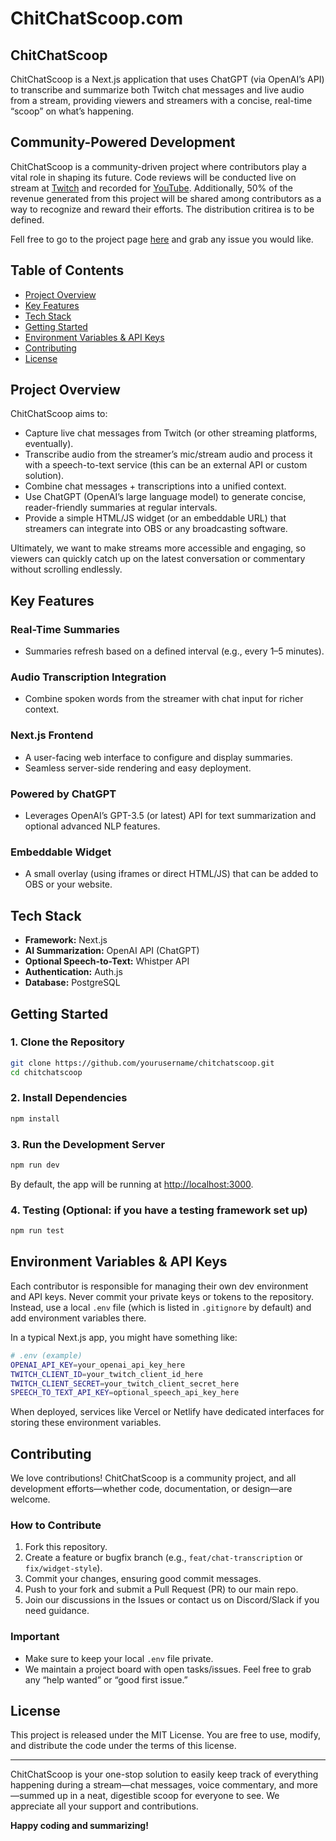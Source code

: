 # ChitChatScoop.com

## ChitChatScoop
ChitChatScoop is a Next.js application that uses ChatGPT (via OpenAI’s API) to transcribe and summarize both Twitch chat messages and live audio from a stream, providing viewers and streamers with a concise, real-time “scoop” on what’s happening.

## Community-Powered Development
ChitChatScoop is a community-driven project where contributors play a vital role in shaping its future. Code reviews will be conducted live on stream at [Twitch](https://www.twitch.tv/andresrub10) and recorded for [YouTube](https://www.youtube.com/@andresrub10). Additionally, 50% of the revenue generated from this project will be shared among contributors as a way to recognize and reward their efforts. The distribution critirea is to be defined. 

Fell free to go to the project page [here](https://github.com/users/andresrub10/projects/1) and grab any issue you would like.

## Table of Contents
- [Project Overview](#project-overview)
- [Key Features](#key-features)
- [Tech Stack](#tech-stack)
- [Getting Started](#getting-started)
- [Environment Variables & API Keys](#environment-variables--api-keys)
- [Contributing](#contributing)
- [License](#license)

## Project Overview
ChitChatScoop aims to:

- Capture live chat messages from Twitch (or other streaming platforms, eventually).
- Transcribe audio from the streamer’s mic/stream audio and process it with a speech-to-text service (this can be an external API or custom solution).
- Combine chat messages + transcriptions into a unified context.
- Use ChatGPT (OpenAI’s large language model) to generate concise, reader-friendly summaries at regular intervals.
- Provide a simple HTML/JS widget (or an embeddable URL) that streamers can integrate into OBS or any broadcasting software.

Ultimately, we want to make streams more accessible and engaging, so viewers can quickly catch up on the latest conversation or commentary without scrolling endlessly.

## Key Features
### Real-Time Summaries
- Summaries refresh based on a defined interval (e.g., every 1–5 minutes).

### Audio Transcription Integration
- Combine spoken words from the streamer with chat input for richer context.

### Next.js Frontend
- A user-facing web interface to configure and display summaries.
- Seamless server-side rendering and easy deployment.

### Powered by ChatGPT
- Leverages OpenAI’s GPT-3.5 (or latest) API for text summarization and optional advanced NLP features.

### Embeddable Widget
- A small overlay (using iframes or direct HTML/JS) that can be added to OBS or your website.

## Tech Stack
- **Framework:** Next.js
- **AI Summarization:** OpenAI API (ChatGPT)
- **Optional Speech-to-Text:** Whistper API 
- **Authentication:** Auth.js
- **Database:** PostgreSQL

## Getting Started
### 1. Clone the Repository
```bash
git clone https://github.com/yourusername/chitchatscoop.git
cd chitchatscoop
```

### 2. Install Dependencies
```bash
npm install
```

### 3. Run the Development Server
```bash
npm run dev
```
By default, the app will be running at [http://localhost:3000](http://localhost:3000).

### 4. Testing (Optional: if you have a testing framework set up)
```bash
npm run test
```

## Environment Variables & API Keys
Each contributor is responsible for managing their own dev environment and API keys. Never commit your private keys or tokens to the repository. Instead, use a local `.env` file (which is listed in `.gitignore` by default) and add environment variables there.

In a typical Next.js app, you might have something like:
```bash
# .env (example)
OPENAI_API_KEY=your_openai_api_key_here
TWITCH_CLIENT_ID=your_twitch_client_id_here
TWITCH_CLIENT_SECRET=your_twitch_client_secret_here
SPEECH_TO_TEXT_API_KEY=optional_speech_api_key_here
```
When deployed, services like Vercel or Netlify have dedicated interfaces for storing these environment variables.

## Contributing
We love contributions! ChitChatScoop is a community project, and all development efforts—whether code, documentation, or design—are welcome.

### How to Contribute
1. Fork this repository.
2. Create a feature or bugfix branch (e.g., `feat/chat-transcription` or `fix/widget-style`).
3. Commit your changes, ensuring good commit messages.
4. Push to your fork and submit a Pull Request (PR) to our main repo.
5. Join our discussions in the Issues or contact us on Discord/Slack if you need guidance.

### Important
- Make sure to keep your local `.env` file private.
- We maintain a project board with open tasks/issues. Feel free to grab any “help wanted” or “good first issue.”

## License
This project is released under the MIT License. You are free to use, modify, and distribute the code under the terms of this license.

---
ChitChatScoop is your one-stop solution to easily keep track of everything happening during a stream—chat messages, voice commentary, and more—summed up in a neat, digestible scoop for everyone to see. We appreciate all your support and contributions.

**Happy coding and summarizing!**
